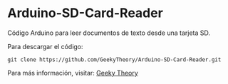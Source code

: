 Arduino-SD-Card-Reader
======================

Código Arduino para leer documentos de texto desde una tarjeta SD.

Para descargar el código:
~~~
git clone https://github.com/GeekyTheory/Arduino-SD-Card-Reader.git
~~~

Para más información, visitar: [Geeky Theory](http://www.geekytheory.com/leer-tarjeta-sd-lcd-arduino-text/ "")